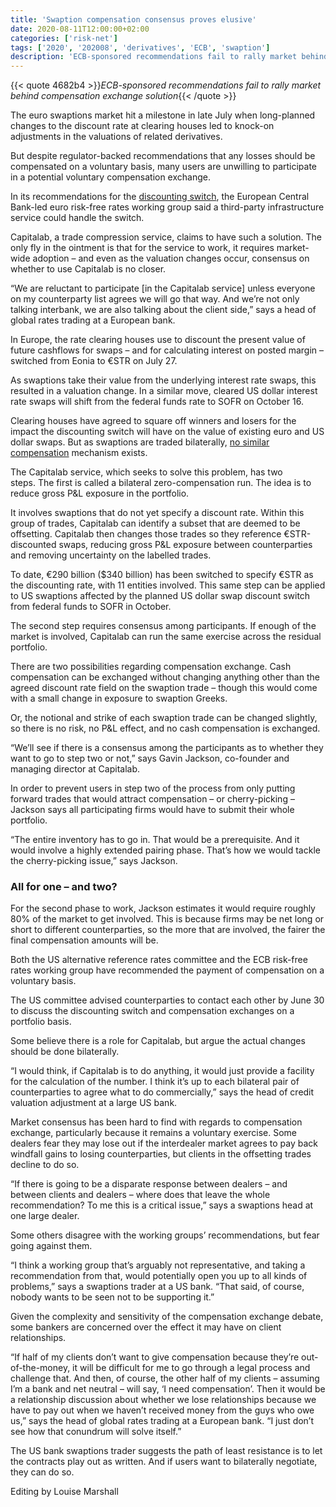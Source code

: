 ```yaml
---
title: 'Swaption compensation consensus proves elusive'
date: 2020-08-11T12:00:00+02:00
categories: ['risk-net']
tags: ['2020', '202008', 'derivatives', 'ECB', 'swaption']
description: 'ECB-sponsored recommendations fail to rally market behind compensation exchange solution'
---
```


{{< quote 4682b4 >}}_ECB-sponsored recommendations fail to rally market behind compensation exchange solution_{{< /quote >}}

The euro swaptions market hit a milestone in late July when long-planned changes to the discount rate at clearing houses led to knock-on adjustments in the valuations of related derivatives.

But despite regulator-backed recommendations that any losses should be compensated on a voluntary basis, many users are unwilling to participate in a potential voluntary compensation exchange.

In its recommendations for the [discounting switch](https://www.risk.net/derivatives/7527801/clearing-houses-postpone-euro-discounting-switch-to-july), the European Central Bank-led euro risk-free rates working group said a third-party infrastructure service could handle the switch.

Capitalab, a trade compression service, claims to have such a solution. The only fly in the ointment is that for the service to work, it requires market-wide adoption – and even as the valuation changes occur, consensus on whether to use Capitalab is no closer.

“We are reluctant to participate [in the Capitalab service] unless everyone on my counterparty list agrees we will go that way. And we’re not only talking interbank, we are also talking about the client side,” says a head of global rates trading at a European bank.

In Europe, the rate clearing houses use to discount the present value of future cashflows for swaps – and for calculating interest on posted margin – switched from Eonia to €STR on July 27.

As swaptions take their value from the underlying interest rate swaps, this resulted in a valuation change. In a similar move, cleared US dollar interest rate swaps will shift from the federal funds rate to SOFR on October 16.

Clearing houses have agreed to square off winners and losers for the impact the discounting switch will have on the value of existing euro and US dollar swaps. But as swaptions are traded bilaterally, [no similar compensation](https://www.risk.net/derivatives/7547201/swaptions-compensation-method-divides-market) mechanism exists.

The Capitalab service, which seeks to solve this problem, has two steps. The first is called a bilateral zero-compensation run. The idea is to reduce gross P&L exposure in the portfolio.

It involves swaptions that do not yet specify a discount rate. Within this group of trades, Capitalab can identify a subset that are deemed to be offsetting. Capitalab then changes those trades so they reference €STR-discounted swaps, reducing gross P&L exposure between counterparties and removing uncertainty on the labelled trades.

To date, €290 billion ($340 billion) has been switched to specify €STR as the discounting rate, with 11 entities involved. This same step can be applied to US swaptions affected by the planned US dollar swap discount switch from federal funds to SOFR in October.

The second step requires consensus among participants. If enough of the market is involved, Capitalab can run the same exercise across the residual portfolio.

There are two possibilities regarding compensation exchange. Cash compensation can be exchanged without changing anything other than the agreed discount rate field on the swaption trade – though this would come with a small change in exposure to swaption Greeks.

Or, the notional and strike of each swaption trade can be changed slightly, so there is no risk, no P&L effect, and no cash compensation is exchanged.

“We’ll see if there is a consensus among the participants as to whether they want to go to step two or not,” says Gavin Jackson, co-founder and managing director at Capitalab.

In order to prevent users in step two of the process from only putting forward trades that would attract compensation – or cherry-picking – Jackson says all participating firms would have to submit their whole portfolio.

“The entire inventory has to go in. That would be a prerequisite. And it would involve a highly extended pairing phase. That’s how we would tackle the cherry-picking issue,” says Jackson.

### All for one – and two?

For the second phase to work, Jackson estimates it would require roughly 80% of the market to get involved. This is because firms may be net long or short to different counterparties, so the more that are involved, the fairer the final compensation amounts will be.

Both the US alternative reference rates committee and the ECB risk-free rates working group have recommended the payment of compensation on a voluntary basis.

The US committee advised counterparties to contact each other by June 30 to discuss the discounting switch and compensation exchanges on a portfolio basis.

Some believe there is a role for Capitalab, but argue the actual changes should be done bilaterally.

“I would think, if Capitalab is to do anything, it would just provide a facility for the calculation of the number. I think it’s up to each bilateral pair of counterparties to agree what to do commercially,” says the head of credit valuation adjustment at a large US bank.

Market consensus has been hard to find with regards to compensation exchange, particularly because it remains a voluntary exercise. Some dealers fear they may lose out if the interdealer market agrees to pay back windfall gains to losing counterparties, but clients in the offsetting trades decline to do so.

“If there is going to be a disparate response between dealers – and between clients and dealers – where does that leave the whole recommendation? To me this is a critical issue,” says a swaptions head at one large dealer.

Some others disagree with the working groups’ recommendations, but fear going against them.

“I think a working group that’s arguably not representative, and taking a recommendation from that, would potentially open you up to all kinds of problems,” says a swaptions trader at a US bank. “That said, of course, nobody wants to be seen not to be supporting it.”

Given the complexity and sensitivity of the compensation exchange debate, some bankers are concerned over the effect it may have on client relationships.

“If half of my clients don’t want to give compensation because they’re out-of-the-money, it will be difficult for me to go through a legal process and challenge that. And then, of course, the other half of my clients – assuming I’m a bank and net neutral – will say, ‘I need compensation’. Then it would be a relationship discussion about whether we lose relationships because we have to pay out when we haven’t received money from the guys who owe us,” says the head of global rates trading at a European bank. “I just don’t see how that conundrum will solve itself.”

The US bank swaptions trader suggests the path of least resistance is to let the contracts play out as written. And if users want to bilaterally negotiate, they can do so.

Editing by Louise Marshall

